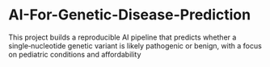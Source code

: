 # AI-For-Genetic-Disease-Prediction
This project builds a reproducible AI pipeline that predicts whether a single‑nucleotide genetic variant is likely pathogenic or benign, with a focus on pediatric conditions and affordability
